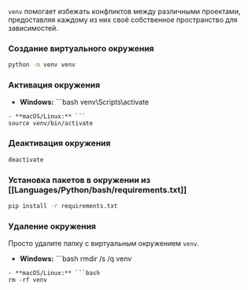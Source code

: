`venv` помогает избежать конфликтов между различными проектами,
предоставляя каждому из них своё собственное пространство для зависимостей.

### Создание виртуального окружения

```bash
python -m venv venv
```

### Активация окружения

- **Windows:** ```bash
venv\Scripts\activate
```
- **macOS/Linux:** ```
source venv/bin/activate
```

### Деактивация окружения

```bash
deactivate
```

### Установка пакетов в окружении из [[Languages/Python/bash/requirements.txt]]

```bash
pip install -r requirements.txt
```

### Удаление окружения

Просто удалите папку с виртуальным окружением `venv`.

- **Windows:** ```bash
rmdir /s /q venv
```
- **macOS/Linux:** ```bash
rm -rf venv
```
